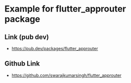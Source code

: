 # Example for flutter_approuter package

## Link (pub dev)
- https://pub.dev/packages/flutter_approuter


## Github Link
- https://github.com/swarajkumarsingh/flutter_approuter
